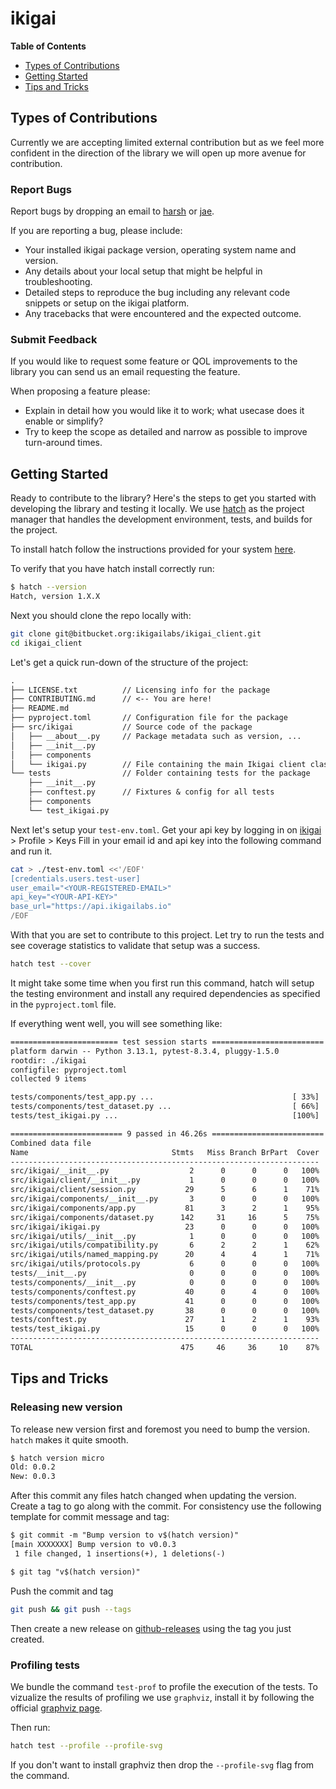 # ikigai

**Table of Contents**

- [Types of Contributions](#types-of-contributions)
- [Getting Started](#getting-started)
- [Tips and Tricks](#tips-and-tricks)

## Types of Contributions

Currently we are accepting limited external contribution but as we feel more
confident in the direction of the library we will open up more avenue for contribution.

### Report Bugs

Report bugs by dropping an email to [harsh](mailto:harsh@ikigailabs.io) or [jae](mailto:simjae@ikigailabs.io).

If you are reporting a bug, please include:

- Your installed ikigai package version, operating system name and version.
- Any details about your local setup that might be helpful in troubleshooting.
- Detailed steps to reproduce the bug including any relevant code snippets or setup on the ikigai platform.
- Any tracebacks that were encountered and the expected outcome.

### Submit Feedback

If you would like to request some feature or QOL improvements to the library you can send us an email requesting the feature.

When proposing a feature please:

- Explain in detail how you would like it to work; what usecase does it enable or simplify?
- Try to keep the scope as detailed and narrow as possible to improve turn-around times.

## Getting Started

Ready to contribute to the library? Here's the steps to get you started with developing the library and testing it locally.
We use [hatch](https://hatch.pypa.io/latest/) as the project manager that handles the development environment, tests, and builds for the project.

To install hatch follow the instructions provided for your system [here](https://hatch.pypa.io/latest/install/).

To verify that you have hatch install correctly run:

```sh
$ hatch --version
Hatch, version 1.X.X
```

Next you should clone the repo locally with:

```sh
git clone git@bitbucket.org:ikigailabs/ikigai_client.git
cd ikigai_client
```

Let's get a quick run-down of the structure of the project:

```txt
.
├── LICENSE.txt          // Licensing info for the package
├── CONTRIBUTING.md      // <-- You are here!
├── README.md
├── pyproject.toml       // Configuration file for the package
├── src/ikigai           // Source code of the package
│   ├── __about__.py     // Package metadata such as version, ...
│   ├── __init__.py
│   ├── components
│   └── ikigai.py        // File containing the main Ikigai client class
└── tests                // Folder containing tests for the package
    ├── __init__.py
    ├── conftest.py      // Fixtures & config for all tests
    ├── components
    └── test_ikigai.py
```

Next let's setup your `test-env.toml`.
Get your api key by logging in on [ikigai](https://app.ikigailabs.io) > Profile > Keys
Fill in your email id and api key into the following command and run it.

```sh
cat > ./test-env.toml <<'/EOF'
[credentials.users.test-user]
user_email="<YOUR-REGISTERED-EMAIL>"
api_key="<YOUR-API-KEY>"
base_url="https://api.ikigailabs.io"
/EOF
```

With that you are set to contribute to this project.
Let try to run the tests and see coverage statistics to validate that setup was a success.

```sh
hatch test --cover
```

It might take some time when you first run this command,
hatch will setup the testing environment and install any required dependencies as specified in the `pyproject.toml` file.

If everything went well, you will see something like:

```txt
======================== test session starts =========================
platform darwin -- Python 3.13.1, pytest-8.3.4, pluggy-1.5.0
rootdir: ./ikigai
configfile: pyproject.toml
collected 9 items

tests/components/test_app.py ...                               [ 33%]
tests/components/test_dataset.py ...                           [ 66%]
tests/test_ikigai.py ...                                       [100%]

========================= 9 passed in 46.26s =========================
Combined data file
Name                                Stmts   Miss Branch BrPart  Cover
---------------------------------------------------------------------
src/ikigai/__init__.py                  2      0      0      0   100%
src/ikigai/client/__init__.py           1      0      0      0   100%
src/ikigai/client/session.py           29      5      6      1    71%
src/ikigai/components/__init__.py       3      0      0      0   100%
src/ikigai/components/app.py           81      3      2      1    95%
src/ikigai/components/dataset.py      142     31     16      5    75%
src/ikigai/ikigai.py                   23      0      0      0   100%
src/ikigai/utils/__init__.py            1      0      0      0   100%
src/ikigai/utils/compatibility.py       6      2      2      1    62%
src/ikigai/utils/named_mapping.py      20      4      4      1    71%
src/ikigai/utils/protocols.py           6      0      0      0   100%
tests/__init__.py                       0      0      0      0   100%
tests/components/__init__.py            0      0      0      0   100%
tests/components/conftest.py           40      0      4      0   100%
tests/components/test_app.py           41      0      0      0   100%
tests/components/test_dataset.py       38      0      0      0   100%
tests/conftest.py                      27      1      2      1    93%
tests/test_ikigai.py                   15      0      0      0   100%
---------------------------------------------------------------------
TOTAL                                 475     46     36     10    87%
```

## Tips and Tricks

### Releasing new version

To release new version first and foremost you need to bump the version. `hatch` makes it quite smooth.

```sh
$ hatch version micro
Old: 0.0.2
New: 0.0.3
```

After this commit any files hatch changed when updating the version. Create a tag to go along with the commit.
For consistency use the following template for commit message and tag:

```txt
$ git commit -m "Bump version to v$(hatch version)"
[main XXXXXXX] Bump version to v0.0.3
 1 file changed, 1 insertions(+), 1 deletions(-)

$ git tag "v$(hatch version)"
```

Push the commit and tag

```sh
git push && git push --tags
```

Then create a new release on
[github-releases](https://github.com/ikigailabs-io/ikigai/releases/new) using the tag you just created.

### Profiling tests

We bundle the command `test-prof` to profile the execution of the tests.
To vizualize the results of profiling we use `graphviz`, install it by
following the official [graphviz page](https://graphviz.org/download/).

Then run:

```sh
hatch test --profile --profile-svg
```

If you don't want to install graphviz then drop the `--profile-svg` flag from the command.
